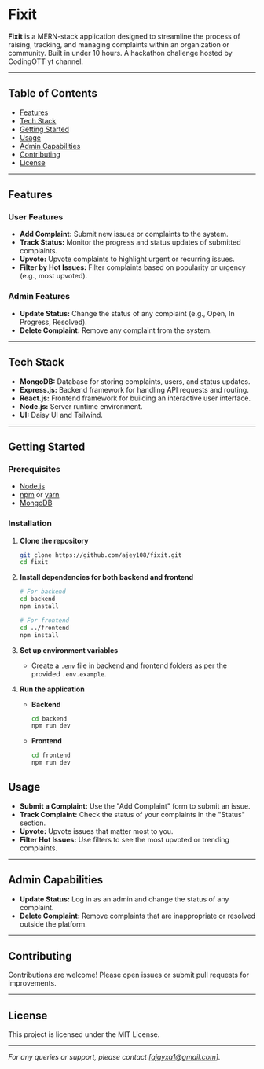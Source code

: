 # Fixit

**Fixit** is a MERN-stack application designed to streamline the process of raising, tracking, and managing complaints within an organization or community. Built in under 10 hours. A hackathon challenge hosted by CodingOTT yt channel.

---

## Table of Contents

- [Features](#features)
- [Tech Stack](#tech-stack)
- [Getting Started](#getting-started)
- [Usage](#usage)
- [Admin Capabilities](#admin-capabilities)
- [Contributing](#contributing)
- [License](#license)

---

## Features

### User Features

- **Add Complaint:** Submit new issues or complaints to the system.
- **Track Status:** Monitor the progress and status updates of submitted complaints.
- **Upvote:** Upvote complaints to highlight urgent or recurring issues.
- **Filter by Hot Issues:** Filter complaints based on popularity or urgency (e.g., most upvoted).

### Admin Features

- **Update Status:** Change the status of any complaint (e.g., Open, In Progress, Resolved).
- **Delete Complaint:** Remove any complaint from the system.

---

## Tech Stack

- **MongoDB:** Database for storing complaints, users, and status updates.
- **Express.js:** Backend framework for handling API requests and routing.
- **React.js:** Frontend framework for building an interactive user interface.
- **Node.js:** Server runtime environment.
- **UI:** Daisy UI and Tailwind.

---

## Getting Started

### Prerequisites

- [Node.js](https://nodejs.org/)
- [npm](https://www.npmjs.com/) or [yarn](https://yarnpkg.com/)
- [MongoDB](https://www.mongodb.com/)

### Installation

1. **Clone the repository**
    ```bash
    git clone https://github.com/ajey108/fixit.git
    cd fixit
    ```

2. **Install dependencies for both backend and frontend**
    ```bash
    # For backend
    cd backend
    npm install

    # For frontend
    cd ../frontend
    npm install
    ```

3. **Set up environment variables**
    - Create a `.env` file in backend and frontend folders as per the provided `.env.example`.

4. **Run the application**

    - **Backend**
      ```bash
      cd backend
      npm run dev
      ```

    - **Frontend**
      ```bash
      cd frontend
      npm run dev
      ```



## Usage

- **Submit a Complaint:** Use the "Add Complaint" form to submit an issue.
- **Track Complaint:** Check the status of your complaints in the "Status" section.
- **Upvote:** Upvote issues that matter most to you.
- **Filter Hot Issues:** Use filters to see the most upvoted or trending complaints.

---

## Admin Capabilities

- **Update Status:** Log in as an admin and change the status of any complaint. 
- **Delete Complaint:** Remove complaints that are inappropriate or resolved outside the platform.

---

## Contributing

Contributions are welcome! Please open issues or submit pull requests for improvements.

---

## License

This project is licensed under the MIT License.

---

*For any queries or support, please contact [ajayxa1@gmail.com].*
